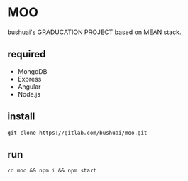 # MOO
bushuai's GRADUCATION PROJECT based on MEAN stack.

## required

- MongoDB
- Express
- Angular
- Node.js

## install

```
git clone https://gitlab.com/bushuai/moo.git
```

## run

```
cd moo && npm i && npm start
```